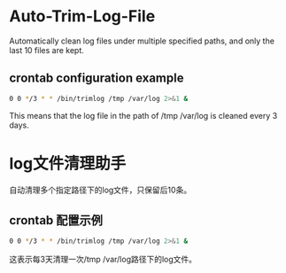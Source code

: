 # Auto-Trim-Log-File
Automatically clean log files under multiple specified paths, and only the last 10 files are kept.
## crontab configuration example
```bash
0 0 */3 * * /bin/trimlog /tmp /var/log 2>&1 &
```
This means that the log file in the path of /tmp /var/log is cleaned every 3 days.
# log文件清理助手
自动清理多个指定路径下的log文件，只保留后10条。
## crontab 配置示例
```bash
0 0 */3 * * /bin/trimlog /tmp /var/log 2>&1 &
```
这表示每3天清理一次/tmp /var/log路径下的log文件。
